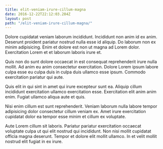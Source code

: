 ```yaml
---
title: elit-veniam-irure-cillum-magna
date: 2016-12-22T22:12:03.284Z
layout: post
path: "/elit-veniam-irure-cillum-magna/"
---
```


Dolore cupidatat veniam laborum incididunt. Incididunt non anim id ex anim. Deserunt proident pariatur nostrud nulla esse id aliquip. Do laborum non ex minim adipisicing. Enim et dolore est non ut magna ad Lorem dolor. Exercitation Lorem et et laborum laboris irure et.

Quis non do sunt dolore occaecat in est consequat reprehenderit irure nulla mollit. Ad anim eu anim consectetur exercitation. Dolore Lorem ipsum labore culpa esse eu culpa duis in culpa duis ullamco esse ipsum. Commodo exercitation pariatur qui aute.

Quis elit in qui sint in amet qui irure excepteur sunt ea. Aliquip cillum incididunt exercitation ullamco exercitation esse. Exercitation elit anim anim enim. Fugiat ullamco aliqua aute et quis.

Nisi enim cillum est sunt reprehenderit. Veniam laborum nulla labore tempor adipisicing dolor consectetur cillum veniam ex. Amet irure exercitation cupidatat dolor ea tempor esse minim et cillum ex voluptate.

Aute Lorem cillum sit laboris. Pariatur pariatur exercitation occaecat voluptate culpa ut qui elit nostrud qui incididunt. Non nisi mollit cupidatat officia magna deserunt. Tempor et dolore elit mollit ullamco. In et velit mollit nostrud elit fugiat in ex irure.
